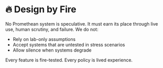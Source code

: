 # 🔥 Design by Fire

No Promethean system is speculative. It must earn its place through live use, human scrutiny, and failure. We do not:

- Rely on lab-only assumptions
- Accept systems that are untested in stress scenarios
- Allow silence when systems degrade

Every feature is fire-tested. Every policy is lived experience.
